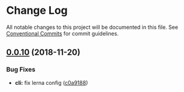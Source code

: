 # Change Log

All notable changes to this project will be documented in this file.
See [Conventional Commits](https://conventionalcommits.org) for commit guidelines.

## [0.0.10](https://github.com/BarryYan/nsp/compare/v0.0.9...v0.0.10) (2018-11-20)


### Bug Fixes

* **cli:** fix lerna config ([c0a9188](https://github.com/BarryYan/nsp/commit/c0a9188))
